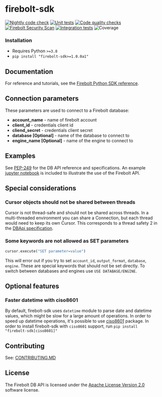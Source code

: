 # firebolt-sdk
[![Nightly code check](https://github.com/firebolt-db/firebolt-python-sdk/actions/workflows/nightly.yml/badge.svg)](https://github.com/firebolt-db/firebolt-python-sdk/actions/workflows/nightly.yml)
[![Unit tests](https://github.com/firebolt-db/firebolt-python-sdk/actions/workflows/unit-tests.yml/badge.svg)](https://github.com/firebolt-db/firebolt-python-sdk/actions/workflows/unit-tests.yml)
[![Code quality checks](https://github.com/firebolt-db/firebolt-python-sdk/actions/workflows/code-check.yml/badge.svg)](https://github.com/firebolt-db/firebolt-python-sdk/actions/workflows/code-check.yml)
[![Firebolt Security Scan](https://github.com/firebolt-db/firebolt-python-sdk/actions/workflows/security-scan.yml/badge.svg)](https://github.com/firebolt-db/firebolt-python-sdk/actions/workflows/security-scan.yml)
[![Integration tests](https://github.com/firebolt-db/firebolt-python-sdk/actions/workflows/integration-tests.yml/badge.svg)](https://github.com/firebolt-db/firebolt-python-sdk/actions/workflows/integration-tests.yml)
![Coverage](https://img.shields.io/endpoint?url=https://gist.githubusercontent.com/ptiurin/65d5a42849fd78f4c6e62fad18490d20/raw/firebolt-sdk-coverage.json)



 
### Installation

* Requires Python `>=3.8`
* `pip install "firebolt-sdk>=1.0.0a1"`

## Documentation

For reference and tutorials, see the [Firebolt Python SDK reference](https://python-sdk.docs.firebolt.io/).

## Connection parameters
These parameters are used to connect to a Firebolt database:
- **account_name** - name of firebolt account
- **client_id** - credentials client id
- **cliend_secret** - credentials client secret
- **database [Optional]** - name of the database to connect to
- **engine_name [Optional]** - name of the engine to connect to

## Examples
See [PEP-249](https://www.python.org/dev/peps/pep-0249) for the DB API reference and specifications. An example [jupyter notebook](https://github.com/firebolt-db/firebolt-sdk/tree/main/examples/dbapi.ipynb) is included to illustrate the use of the Firebolt API.

## Special considerations
### Cursor objects should not be shared between threads
Cursor is not thread-safe and should not be shared across threads. In a multi-threaded environment you can share a Connection, but each thread would need to keep its own Cursor. This corresponds to a thread safety 2 in the [DBApi specification](https://peps.python.org/pep-0249/#threadsafety).

### Some keywords are not allowed as SET parameters

```Python
cursor.execute("SET parameter=value")
```
This will error out if you try to set `account_id`, `output_format`, `database`, `engine`. These are special keywords that should not be set directly. To switch between databases and engines use `USE DATABASE/ENGINE`.

## Optional features
### Faster datetime with ciso8601
By default, firebolt-sdk uses `datetime` module to parse date and datetime values, which might be slow for a large amount of operations. In order to speed up datetime operations, it's possible to use [ciso8601](https://pypi.org/project/ciso8601/) package. In order to install firebolt-sdk with `ciso8601` support, run `pip install "firebolt-sdk[ciso8601]"`

## Contributing

See: [CONTRIBUTING.MD](https://github.com/firebolt-db/firebolt-sdk/tree/main/CONTRIBUTING.MD)

## License
The Firebolt DB API is licensed under the [Apache License Version 2.0](https://github.com/firebolt-db/firebolt-sdk/tree/main/LICENSE) software license.

